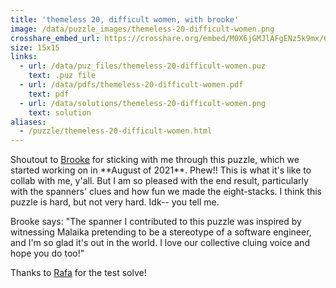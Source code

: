 ```yaml
---
title: 'themeless 20, difficult women, with brooke'
image: /data/puzzle_images/themeless-20-difficult-women.png
crosshare_embed_url: https://crosshare.org/embed/M0X6jGMJlAFgENz5k9mx/6GZEUgttSaMcNGI8CIiXptC8S1E3
size: 15x15
links:
  - url: /data/puz_files/themeless-20-difficult-women.puz
    text: .puz file
  - url: /data/pdfs/themeless-20-difficult-women.pdf
    text: pdf
  - url: /data/solutions/themeless-20-difficult-women.png
    text: solution
aliases:
  - /puzzle/themeless-20-difficult-women.html
---
```


Shoutout to [Brooke](https://twitter.com/xandraladee) for sticking with me through this puzzle, which we started working on in \*\*August of 2021\*\*. Phew!! This is what it's like to collab with me, y'all. But I am so pleased with the end result, particularly with the spanners' clues and how fun we made the eight-stacks. I think this puzzle is hard, but not very hard. Idk-- you tell me.

Brooke says: "The spanner I contributed to this puzzle was inspired by witnessing Malaika pretending to be a stereotype of a software engineer, and I'm so glad it's out in the world. I love our collective cluing voice and hope you do too!"

Thanks to [Rafa](https://twitter.com/rafaxword) for the test solve!